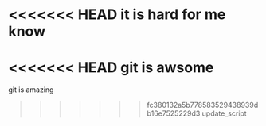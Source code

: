 <<<<<<< HEAD
it is hard for me know
=======
<<<<<<< HEAD
git is awsome
=======
git is amazing
>>>>>>> fc380132a5b778583529438939db16e7525229d3
>>>>>>> update_script
